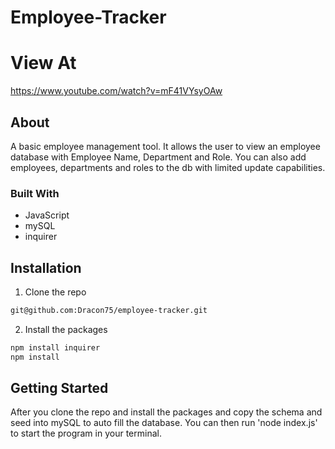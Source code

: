# Employee-Tracker

# View At
https://www.youtube.com/watch?v=mF41VYsyOAw

## About 
A basic employee management tool. It allows the user to view an employee database with Employee Name, Department and Role. You can also add employees, departments and roles to the db with limited update capabilities.

### Built With

* JavaScript
* mySQL
* inquirer

## Installation

1. Clone the repo

```sh
git@github.com:Dracon75/employee-tracker.git
```

2. Install the packages

```sh
npm install inquirer
npm install
```

## Getting Started

After you clone the repo and install the packages and copy the schema and seed into mySQL to auto fill the database. You can then run 'node index.js' to start the program in your terminal.
